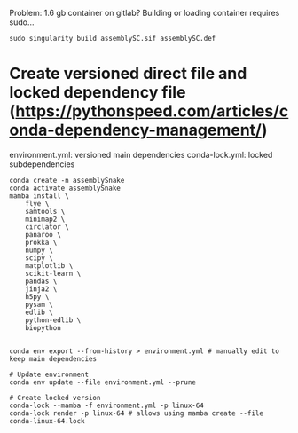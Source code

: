 
Problem: 1.6 gb container on gitlab? Building or loading container requires sudo...


```
sudo singularity build assemblySC.sif assemblySC.def
```







# Create versioned direct file and locked dependency file (https://pythonspeed.com/articles/conda-dependency-management/)
environment.yml: versioned main dependencies 
conda-lock.yml: locked subdependencies

```
conda create -n assemblySnake
conda activate assemblySnake
mamba install \
    flye \
    samtools \
    minimap2 \
    circlator \
    panaroo \
    prokka \
    numpy \
    scipy \
    matplotlib \
    scikit-learn \
    pandas \
    jinja2 \
    h5py \
    pysam \
    edlib \
    python-edlib \
    biopython 


conda env export --from-history > environment.yml # manually edit to keep main dependencies

# Update environment
conda env update --file environment.yml --prune

# Create locked version
conda-lock --mamba -f environment.yml -p linux-64
conda-lock render -p linux-64 # allows using mamba create --file conda-linux-64.lock
